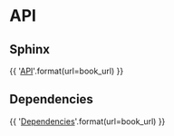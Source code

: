 # API

## Sphinx

{{ '[API]({url}/docs/)'.format(url=book_url) }}

## Dependencies

{{ '[Dependencies]({url}/build/show.txt)'.format(url=book_url) }}
